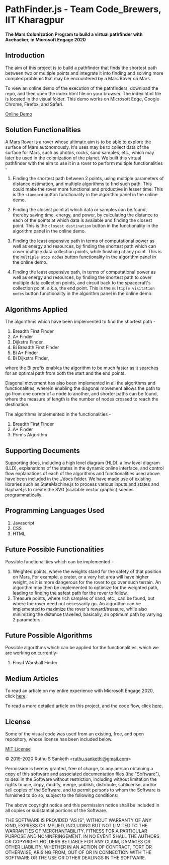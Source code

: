 PathFinder.js - Team Code_Brewers, IIT Kharagpur
==============
#### The Mars Colonization Program to build a virtual pathfinder with Acehacker, in Microsoft Engage  2020 ####

Introduction
------------

The aim of this project is to build a pathfinder that finds the shortest path between two or multiple points and integrate it into finding and solving more complex problems that may be encountered by a Mars Rover on Mars.

To view an online demo of the execution of the pathfinders, download the repo, and then open the index.html file on your browser. The index.html file is located in the visual folder. This demo works on Microsoft Edge, Google Chrome, Firefox, and Safari.

[Online Demo](https://ruthussanketh.github.io/Code_Brewers2020/visual)

Solution Functionalities
------------------------
A Mars Rover is a rover whose ultimate aim is to be able to explore the surface of Mars autonomously. It's uses may be to collect data of the surface for Mars, such as photos, rocks, sand samples, etc., which may later be used in the colonization of the planet. We built this virtual pathfinder with the aim to use it in a rover to perform multiple functionalities -

1. Finding the shortest path between 2 points, using multiple parameters of distance estimation, and multiple algorithms to find such path. This could make the rover more functional and productive in lesser time. This is the ````standard```` button functionality in the algorithm panel in the online demo.

2. Finding the closest point at which data or samples can be found, thereby saving time, energy, and power, by calculating the distance to each of the points at which data is available and finding the closest point. This is the ````closest destination```` button in the functionality in the algorithm panel in the online demo.

3. Finding the least expensive path in terms of computational power as well as energy and resources, by finding the shortest path which can cover multiple data collection points, while finishing at any point. This is the ````multiple stop nodes```` button functionality in the algorithm panel in the online demo.

4. Finding the least expensive path, in terms of computational power as well as energy and resources, by finding the shortest path to cover multiple data collection points, and circuit back to the spacecraft's collection point, a.k.a, the end point. This is the ````multiple visitation nodes```` button functionality in the algorithm panel in the online demo.

Algorithms Applied
------------------
The algorithms which have been implemented to find the shortest path -
1. Breadth First Finder
2. A* Finder
3. Dijkstra Finder
4. Bi Breadth First Finder
5. Bi A* Finder
6. Bi Dijkstra Finder,

where the Bi prefix enables the algorithm to be much faster as it searches for an optimal path from both the start and the end points.

Diagonal movement has also been implemented in all the algorithms and functionalities, wherein enabling the diagonal movement allows the path to go from one corner of a node to another, and shorter paths can be found, where the measure of length is the number of nodes crossed to reach the destination.

The algorithms implemented in the functionalities -
1. Breadth First Finder
2. A* Finder
3. Prim's Algorithm

Supporting Documents
--------------------
Supporting docs, including a high level diagram (HLD), a low level diagram (LLD), explanations of the states in the dynamic online interface, and control flow explanations of each of the algorithms and functionalities used above have been included in the ./docs folder. We have made use of existing libraries such as StateMachine.js to process various inputs and states and Raphael.js to create the SVG (scalable vector graphic) scenes programmatically.

Programming Languages Used  
--------------
1. Javascript
2. CSS
3. HTML

Future Possible Functionalities
-------------------------------
Possible functionalities which can be implemented -
1. Weighted points, where the weights stand for the safety of that position on Mars, For example, a crater, or a very hot area will have higher weight, as it is more dangerous for the rover to go over such terrain. An algorithm may then be implemented to optimize for the weighted path, leading to finding the safest path for the rover to follow.
2. Treasure points, where rich samples of sand, etc., can be found, but where the rover need not necessarily go. An algorithm can be implemented to maximize the rover's reward/treasure, while also minimizing the distance travelled, basically, an optimum path by varying 2 parameters.

Future Possible Algorithms
--------------------------
Possible algorithms which can be applied for the functionalities, which we are working on currently-
1. Floyd Warshall Finder

Medium Articles
---------------
To read an article on my entire experience with Microsoft Engage 2020, click [here](https://medium.com/@ruthussanketh/mars-colonisation-program-microsoft-bbf8981eae0d).

To read a more detailed article on this project, and the code flow, click [here](https://medium.com/@ruthussanketh/pathfinding-js-in-microsoft-engage-8d6256be3f16).

License
-------
Some of the visual code was used from an existing, free, and open repository, whose license has been included below.

[MIT License](http://www.opensource.org/licenses/mit-license.php)

&copy; 2019-2020 Ruthu S Sanketh &lt;ruthu.sankethi@gmail.com&gt;

Permission is hereby granted, free of charge, to any person obtaining a copy of this software and associated documentation files (the "Software"), to deal in the Software without restriction, including without limitation the rights to use, copy, modify, merge, publish, distribute, sublicense, and/or sell copies of the Software, and to permit persons to whom the Software is furnished to do so, subject to the following conditions:

The above copyright notice and this permission notice shall be included in all copies or substantial portions of the Software.

THE SOFTWARE IS PROVIDED "AS IS", WITHOUT WARRANTY OF ANY KIND, EXPRESS OR IMPLIED, INCLUDING BUT NOT LIMITED TO THE WARRANTIES OF MERCHANTABILITY, FITNESS FOR A PARTICULAR PURPOSE AND NONINFRINGEMENT. IN NO EVENT SHALL THE AUTHORS OR COPYRIGHT HOLDERS BE LIABLE FOR ANY CLAIM, DAMAGES OR OTHER LIABILITY, WHETHER IN AN ACTION OF CONTRACT, TORT OR OTHERWISE, ARISING FROM, OUT OF OR IN CONNECTION WITH THE SOFTWARE OR THE USE OR OTHER DEALINGS IN THE SOFTWARE.
